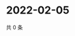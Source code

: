 # 2022-02-05

共 0 条

<!-- BEGIN WEIBO -->
<!-- 最后更新时间 Sat Feb 05 2022 20:13:33 GMT+0800 (China Standard Time) -->

<!-- END WEIBO -->
